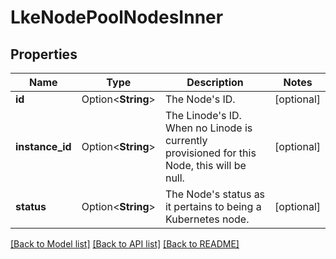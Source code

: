 # LkeNodePoolNodesInner

## Properties

Name | Type | Description | Notes
------------ | ------------- | ------------- | -------------
**id** | Option<**String**> | The Node's ID.  | [optional]
**instance_id** | Option<**String**> | The Linode's ID. When no Linode is currently provisioned for this Node, this will be null.  | [optional]
**status** | Option<**String**> | The Node's status as it pertains to being a Kubernetes node.  | [optional]

[[Back to Model list]](../README.md#documentation-for-models) [[Back to API list]](../README.md#documentation-for-api-endpoints) [[Back to README]](../README.md)


